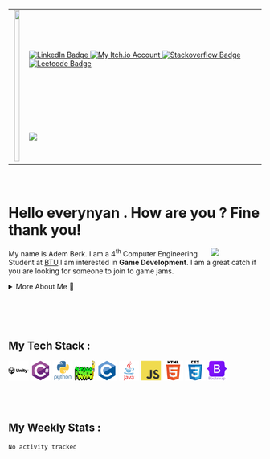 
<div align="center">
<table width="100%" height="350px" border="0px">
    <tr>
        <td rowspan="2" align="center">
            <a href="https://www.youtube.com/watch?v=y6120QOlsfU"> 
            <!--<img src="https://i.imgur.com/DGTLI2h.png" width="70%" height="300px" /> --> 
                <img src="https://i.giphy.com/j45uOVEtWYP2QnmFYu.webp" width="70%" height="300px" />
            </a>
        </td>
        <td colspan="2">
            <a href="https://www.linkedin.com/in/ademberk10101/">
                <img src="https://img.shields.io/badge/LinkedIn-blue?style=for-the-badge&logo=linkedin&logoColor=white" align=""  alt="LinkedIn Badge"/>
            </a>
            <a href="https://adamengine.itch.io/">
                <img src="https://img.shields.io/badge/Itch-%23FF0B34.svg?style=for-the-badge&logo=Itch.io&logoColor=white" align=""
                 alt="My Itch.io Account"/>
            </a>
            <a href="https://stackoverflow.com/users/22116874/adem-berk-y%c3%bcksel">
                <img src="https://img.shields.io/badge/Stackoverflow-orange?style=for-the-badge&logo=stackoverflow&logoColor=white" align=""  alt="Stackoverflow Badge"/>
            </a>
            <a href="https://leetcode.com/Codesque/">
                <img src="https://img.shields.io/badge/leetcode-black?style=for-the-badge&logo=leetcode&logoColor=orange" align=""  alt="Leetcode Badge"/>
            </a>
        </td>    
    </tr>
    <tr>
        <td colspan="2">
            <a href="https://discordapp.com/users/320232162630696970">
            <img src="https://discord-readme-badge.vercel.app/api?id=320232162630696970" width="100%" align="right">
            </a>
        </td>
    </tr>
</table>
</div>



<p float="left"> 


</p>



    




<p>

# Hello everynyan . How are you ? Fine thank you!
<!--<img src="https://media1.giphy.com/media/b88QlTSTsj3bEHQyZf/giphy.gif?cid=ecf05e47wn4pc4pn2sioceghasl4z0j6bwbi5h0jk9mm7dlc&ep=v1_gifs_related&rid=giphy.gif&ct=s" width="20%" align="right"> -->
<img src="https://i.giphy.com/PMAF1DGNjMCe0gtYJM.webp" width="20%" align="right">

<div>

My name is Adem Berk. I am a 4<sup>th</sup> Computer Engineering Student at [BTU](https://mdbf.btu.edu.tr/bilgisayar).I am interested in **Game Development**. I am a great catch if you are looking for someone to join to game jams.


</div>

<details>  
    <summary>More About Me 🧞</summary>

- 🔭 I’m currently on a journey to build **Game AIs**
- 🐳 I'm currently learning **Procedural Generation** 
- 🤝 I'm looking for **internships** and other kind of job opportunities. 
- 💬 Ask me about Game Architecture , Clean Code , Game Optimization ... 
</details>
<br>
<br>
<br>
<br>

## My Tech Stack :
<p align="left"> 
<img src="https://raw.githubusercontent.com/devicons/devicon/55609aa5bd817ff167afce0d965585c92040787a/icons/unity/unity-original-wordmark.svg" width=40 height=40> 
<img src="https://raw.githubusercontent.com/devicons/devicon/55609aa5bd817ff167afce0d965585c92040787a/icons/csharp/csharp-original.svg" width=40 height=40> 
<img src="https://raw.githubusercontent.com/devicons/devicon/master/icons/python/python-original-wordmark.svg" width=40 height=40> 
<img src="https://raw.githubusercontent.com/pygame/pygame/main/docs/reST/_static/pygame_logo.svg" width=40 height=40> 
<img src="https://raw.githubusercontent.com/devicons/devicon/master/icons/c/c-original.svg" width=40 height=40> 
<img src="https://raw.githubusercontent.com/devicons/devicon/master/icons/java/java-original-wordmark.svg" width=40 height=40> 
<img src="https://raw.githubusercontent.com/devicons/devicon/master/icons/javascript/javascript-original.svg" width=40 height=40> 
<img src="https://raw.githubusercontent.com/devicons/devicon/master/icons/html5/html5-original-wordmark.svg" width=40 height=40> 
<img src="https://raw.githubusercontent.com/devicons/devicon/master/icons/css3/css3-original-wordmark.svg" width=40 height=40> 
<img src="https://raw.githubusercontent.com/devicons/devicon/master/icons/bootstrap/bootstrap-original-wordmark.svg" width=40 height=40> 
</p>

<br>
<br> 




## My Weekly Stats :
<!--START_SECTION:waka-->

```txt
No activity tracked
```

<!--END_SECTION:waka-->



    






</p>
